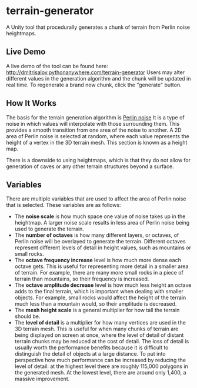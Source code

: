 # terrain-generator
A Unity tool that procedurally generates a chunk of terrain from Perlin noise heightmaps.

## Live Demo
A live demo of the tool can be found here: http://dmitrisalov.pythonanywhere.com/terrain-generator
Users may alter different values in the generation algorithm and the chunk will be updated in real time. To regenerate a brand new chunk, click the "generate" button.

## How It Works
The basis for the terrain generation algorithm is [Perlin noise](https://en.wikipedia.org/wiki/Perlin_noise#targetText=Perlin%20noise%20is%20a%20type,1985%20called%20An%20image%20Synthesizer.) It is a type of noise in which values will interpolate with those surrounding them. This provides a smooth transition from one area of the noise to another. A 2D area of Perlin noise is selected at random, where each value represents the height of a vertex in the 3D terrain mesh. This section is known as a height map.

There is a downside to using heightmaps, which is that they do not allow for generation of caves or any other terrain structures beyond a surface.

## Variables
There are multiple variables that are used to affect the area of Perlin noise that is selected. These variables are as follows:
  * The __noise scale__ is how much space one value of noise takes up in the heightmap. A larger noise scale results in less area of Perlin noise being used to generate the terrain.
  * The __number of octaves__ is how many different layers, or octaves, of Perlin noise will be overlayed to generate the terrain. Different octaves represent different levels of detail in height values, such as mountains or small rocks.
  * The __octave frequency increase__ level is how much more dense each octave gets. This is useful for representing more detail in a smaller area of terrain. For example, there are many more small rocks in a piece of terrain than mountains, so their frequency is increased.
  * The __octave amplitude decrease__ level is how much less height an octave adds to the final terrain, which is important when dealing with smaller objects. For example, small rocks would affect the height of the terrain much less than a mountain would, so their amplitude is decreased.
  * The __mesh height scale__ is a general multiplier for how tall the terrain should be.
  * The __level of detail__ is a multiplier for how many vertices are used in the 3D terrain mesh. This is useful for when many chunks of terrain are being displayed on screen at once, where the level of detail of distant terrain chunks may be reduced at the cost of detail. The loss of detail is usually worth the performance benefits because it is difficult to distinguish the detail of objects at a large distance. To put into perspective how much performance can be increased by reducing the level of detail: at the highest level there are roughly 115,000 polygons in the generated mesh. At the lowest level, there are around only 1,400, a massive improvement.
